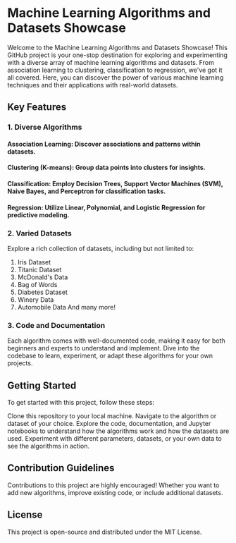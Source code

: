 # Machine Learning Algorithms and Datasets Showcase

Welcome to the Machine Learning Algorithms and Datasets Showcase! This GitHub project is your one-stop destination for exploring and experimenting with a diverse array of machine learning algorithms and datasets. From association learning to clustering, classification to regression, we've got it all covered. Here, you can discover the power of various machine learning techniques and their applications with real-world datasets.

## Key Features
### 1. Diverse Algorithms
#### Association Learning: Discover associations and patterns within datasets.
#### Clustering (K-means): Group data points into clusters for insights.
#### Classification: Employ Decision Trees, Support Vector Machines (SVM), Naive Bayes, and Perceptron for classification tasks.
#### Regression: Utilize Linear, Polynomial, and Logistic Regression for predictive modeling.

### 2. Varied Datasets
Explore a rich collection of datasets, including but not limited to:
1. Iris Dataset
2. Titanic Dataset
3. McDonald's Data
4. Bag of Words
5. Diabetes Dataset
6. Winery Data
7. Automobile Data
And many more!

### 3. Code and Documentation
Each algorithm comes with well-documented code, making it easy for both beginners and experts to understand and implement. Dive into the codebase to learn, experiment, or adapt these algorithms for your own projects.

## Getting Started
To get started with this project, follow these steps:

Clone this repository to your local machine.
Navigate to the algorithm or dataset of your choice.
Explore the code, documentation, and Jupyter notebooks to understand how the algorithms work and how the datasets are used.
Experiment with different parameters, datasets, or your own data to see the algorithms in action.

## Contribution Guidelines
Contributions to this project are highly encouraged! Whether you want to add new algorithms, improve existing code, or include additional datasets.

## License
This project is open-source and distributed under the MIT License. 
